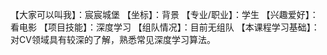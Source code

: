 【大家可以叫我】：宸宸城堡
【坐标】：背景
【专业/职业】：学生
【兴趣爱好】：看电影
【项目技能】：深度学习
【组队情况】：目前无组队
【本课程学习基础】：对CV领域具有较深的了解，熟悉常见深度学习算法。